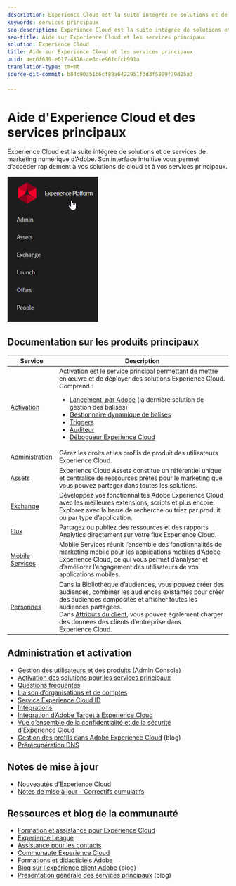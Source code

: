 ```yaml
---
description: Experience Cloud est la suite intégrée de solutions et de services de marketing numérique d’Adobe. Son interface intuitive vous permet d’accéder rapidement à vos solutions de cloud et à vos services principaux.
keywords: services principaux
seo-description: Experience Cloud est la suite intégrée de solutions et de services de marketing numérique d’Adobe. Son interface intuitive vous permet d’accéder rapidement à vos solutions de cloud et à vos services principaux.
seo-title: Aide sur Experience Cloud et les services principaux
solution: Experience Cloud
title: Aide sur Experience Cloud et les services principaux
uuid: aec6f689-e617-4876-ae6c-e961cfcb991a
translation-type: tm+mt
source-git-commit: b84c90a51b6cf88a6422951f3d3f5809f79d25a3

---
```



# Aide d'Experience Cloud et des services principaux

Experience Cloud est la suite intégrée de solutions et de services de marketing numérique d’Adobe. Son interface intuitive vous permet d’accéder rapidement à vos solutions de cloud et à vos services principaux.

![](assets/experience-cloud-core-services.png)

## Documentation sur les produits principaux

| Service | Description |
|--- |--- |
| [Activation](activation/activation.md) | Activation est le service principal permettant de mettre en œuvre et de déployer des solutions Experience Cloud. Comprend :<ul><li>[Lancement, par Adobe](https://docs.adobelaunch.com/) (la dernière solution de gestion des balises)</li><li>[Gestionnaire dynamique de balises](https://marketing.adobe.com/resources/help/en_US/dtm/)</li><li>[Triggers](activation/triggers.md)</li><li>[Auditeur](https://marketing.adobe.com/resources/help/en_US/auditor/)</li><li>[Débogueur Experience Cloud](https://marketing.adobe.com/resources/help/en_US/experience-cloud-debugger/)</li></ul> |
| [Administration](admin-getting-started/admin-getting-started.md) | Gérez les droits et les profils de produit des utilisateurs Experience Cloud. |
| [Assets](experience-cloud-assets/experience-cloud-assets.md) | Experience Cloud Assets constitue un référentiel unique et centralisé de ressources prêtes pour le marketing que vous pouvez partager dans toutes les solutions. |
| [Exchange](https://experiencecloud.adobeexchange.com/) | Développez vos fonctionnalités Adobe Experience Cloud avec les meilleures extensions, scripts et plus encore. Explorez avec la barre de recherche ou triez par produit ou par type d’application. |
| [Flux](feed.md) | Partagez ou publiez des ressources et des rapports Analytics directement sur votre flux Experience Cloud. |
| [Mobile Services](https://marketing.adobe.com/resources/help/en_US/mobile/) | Mobile Services réunit l’ensemble des fonctionnalités de marketing mobile pour les applications mobiles d’Adobe Experience Cloud, ce qui vous permet d’analyser et d’améliorer l’engagement des utilisateurs de vos applications mobiles. |
| [Personnes](audience-library/audience-library.md) | Dans la Bibliothèque d’audiences, vous pouvez créer des audiences, combiner les audiences existantes pour créer des audiences composites et afficher toutes les audiences partagées.<br>Dans [Attributs du client](attributes/attributes.md), vous pouvez également charger des données des clients d’entreprise dans Experience Cloud. |

## Administration et activation

* [Gestion des utilisateurs et des produits](admin-getting-started/admin-getting-started.md) (Admin Console)
* [Activation des solutions pour les services principaux](core-services/core-services.md)
* [Questions fréquentes](admin-getting-started/admin-getting-started.md)
* [Liaison d’organisations et de comptes](admin-getting-started/organizations.md)
* [Service Experience Cloud ID](https://marketing.adobe.com/resources/help/en_US/mcvid/)
* [Intégrations](marketing-cloud-integrations.md)
* [Intégration d’Adobe Target à Experience Cloud](https://marketing.adobe.com/resources/help/en_US/target/a4t/c_integrating_target_with_mac.html)
* [Vue d’ensemble de la confidentialité et de la sécurité d’Experience Cloud](assets/Adobe-Marketing-Cloud-Privacy-and-Security-Overview.pdf)
* [Gestion des profils dans Adobe Experience Cloud](https://theblog.adobe.com/profile-management-adobe-marketing-cloud-comes-together/) (blog)
* [Prérécupération DNS](admin-getting-started/admin-getting-started.md#concept_6BC8C6856E3644F8956D7AD0A96383B7)

## Notes de mise à jour

* [Nouveautés d’Experience Cloud](marketing-cloud-interface/marketing-cloud-interface.md#concept_9A4370BD59744928BDC9F87E978798B3)
* [Notes de mise à jour - Correctifs cumulatifs](marketing-cloud-interface/release-notes.md#concept_F5C9FF69A5B44395BB5FA0552F4E9175)

## Ressources et blog de la communauté

* [Formation et assistance pour Experience Cloud](https://helpx.adobe.com/support/experience-cloud.html)
* [Experience League](https://landing.adobe.com/experience-league/)
* [Assistance pour les contacts](https://helpx.adobe.com/contact/enterprise-support.ec.html)
* [Communauté Experience Cloud](https://forums.adobe.com/community/experience-cloud)
* [Formations et didacticiels Adobe](https://helpx.adobe.com/learning.html?promoid=KAUDK)
* [Blog sur l'expérience client Adobe](https://theblog.adobe.com/customer-experience/) (blog)
* [Présentation générale des services principaux](https://theblog.adobe.com/part-2-capturing-leveraging-consumer-behavior-adobe-marketing-cloud/) (blog)
